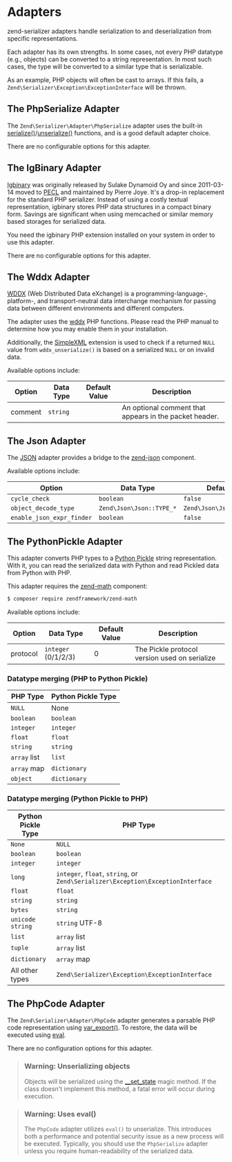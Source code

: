 # Adapters

zend-serializer adapters handle serialization to and deserialization from
specific representations.

Each adapter has its own strengths. In some cases, not every PHP datatype (e.g.,
objects) can be converted to a string representation. In most such cases, the
type will be converted to a similar type that is serializable.

As an example, PHP objects will often be cast to arrays. If this fails, a
`Zend\Serializer\Exception\ExceptionInterface` will be thrown.

## The PhpSerialize Adapter

The `Zend\Serializer\Adapter\PhpSerialize` adapter uses the built-in
[serialize()](http://php.net/serialize)/[unserialize()](http://php.net/unserialize)
functions, and is a good default adapter choice.

There are no configurable options for this adapter.

## The IgBinary Adapter

[Igbinary](http://pecl.php.net/package/igbinary) was originally released by
Sulake Dynamoid Oy and since 2011-03-14 moved to [PECL](http://pecl.php.net) and
maintained by Pierre Joye. It's a drop-in replacement for the standard PHP
serializer. Instead of using a costly textual representation, igbinary stores
PHP data structures in a compact binary form. Savings are significant when using
memcached or similar memory based storages for serialized data.

You need the igbinary PHP extension installed on your system in order to use
this adapter.

There are no configurable options for this adapter.

## The Wddx Adapter

[WDDX](http://wikipedia.org/wiki/WDDX) (Web Distributed Data eXchange) is a
programming-language-, platform-, and transport-neutral data interchange
mechanism for passing data between different environments and different
computers.

The adapter uses the [wddx](http://php.net/wddx) PHP functions. Please read the
PHP manual to determine how you may enable them in your installation.

Additionally, the [SimpleXML](http://php.net/simplexml) extension is used to
check if a returned `NULL` value from `wddx_unserialize()` is based on a
serialized `NULL` or on invalid data.

Available options include:

Option  | Data Type | Default Value | Description
------- | --------- | ------------- | -----------
comment | `string`  |               | An optional comment that appears in the packet header.

## The Json Adapter

The [JSON](http://wikipedia.org/wiki/JavaScript_Object_Notation) adapter provides a bridge to the
[zend-json](https://zendframework.github.io/zend-json) component.

Available options include:

Option                    | Data Type                | Default Value
------------------------- | ------------------------ | -------------
`cycle_check`             | `boolean`                | `false`
`object_decode_type`      | `Zend\Json\Json::TYPE_*` | `Zend\Json\Json::TYPE_ARRAY`
`enable_json_expr_finder` | `boolean`                | `false`

## The PythonPickle Adapter

This adapter converts PHP types to a [Python Pickle](http://docs.python.org/library/pickle.html)
string representation. With it, you can read the serialized data with Python and
read Pickled data from Python with PHP.

This adapter requires the [zend-math](https://zendframework.github.io/zend-math/) component:

```bash
$ composer require zendframework/zend-math
```

Available options include:

Option   | Data Type           | Default Value | Description
---------|---------------------|---------------|------------
protocol | `integer` (0/1/2/3) | 0             | The Pickle protocol version used on serialize

### Datatype merging (PHP to Python Pickle)

PHP Type     | Python Pickle Type
------------ | ------------------
`NULL`       | None
`boolean`    | `boolean`
`integer`    | `integer`
`float`      | `float`
`string`     | `string`
`array` list | `list`
`array` map  | `dictionary`
`object`     | `dictionary`

### Datatype merging (Python Pickle to PHP)

Python Pickle Type | PHP Type
-------------------|---------
`None`             | `NULL`
`boolean`          | `boolean`
`integer`          | `integer`
`long`             | `integer`, `float`, `string`, or `Zend\Serializer\Exception\ExceptionInterface`
`float`            | `float`
`string`           | `string`
`bytes`            | `string`
`unicode string`   | `string` UTF-8
`list`             | `array` list
`tuple`            | `array` list
`dictionary`       | `array` map
All other types    | `Zend\Serializer\Exception\ExceptionInterface`

## The PhpCode Adapter

The `Zend\Serializer\Adapter\PhpCode` adapter generates a parsable PHP code
representation using [var_export()](http://php.net/var_export). To restore,
the data will be executed using [eval](http://php.net/eval).

There are no configuration options for this adapter.

> ### Warning: Unserializing objects
>
> Objects will be serialized using the
> [__set_state](http://php.net/language.oop5.magic#language.oop5.magic.set-state) magic
> method. If the class doesn't implement this method, a fatal error will occur
> during execution.

> ### Warning: Uses eval()
>
> The `PhpCode` adapter utilizes `eval()` to unserialize. This introduces both a
> performance and potential security issue as a new process will be executed.
> Typically, you should use the `PhpSerialize` adapter unless you require
> human-readability of the serialized data.
